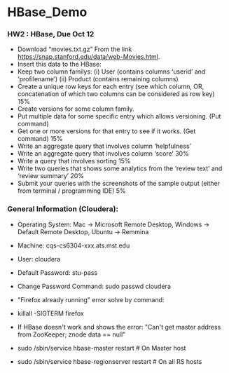 # HBase_Demo

### HW2 : HBase, Due Oct 12
- Download “movies.txt.gz” From the link https://snap.stanford.edu/data/web-Movies.html.
- Insert this data to the HBase:
- Keep two column familys: (i) User (contains columns ‘userid’ and ‘profilename’) (ii) Product (contains remaining columns)
- Create a unique row keys for each entry (see which column, OR, concatenation of which two columns can be considered as row key) 15%
- Create versions for some column family.
- Put multiple data for some specific entry which allows versioning. (Put command)
- Get one or more versions for that entry to see if it works. (Get command)	15%
- Write an aggregate query that involves column ‘helpfulness’
- Write an aggregate query that involves column ‘score’	30%
- Write a query that involves sorting	15%
- Write two queries that shows some analytics from the ‘review text’ and ‘review summary’	20%
- Submit your queries with the screenshots of the sample output (either from terminal / programming IDE)	5%

### General Information (Cloudera):

* Operating System:         Mac -> Microsoft Remote Desktop, Windows -> Default Remote Desktop, Ubuntu -> Remmina
* Machine:                  cqs-cs6304-xxx.ats.mst.edu
* User:                     cloudera
* Default Password:         stu-pass
* Change Password Command:  sudo passwd cloudera

* "Firefox already running" error solve by command:     
* killall -SIGTERM firefox
* If HBase doesn't work and shows the error: "Can't get master address from ZooKeeper; znode data == null"
* sudo /sbin/service hbase-master restart # On Master host
* sudo /sbin/service hbase-regionserver restart # On all RS hosts
